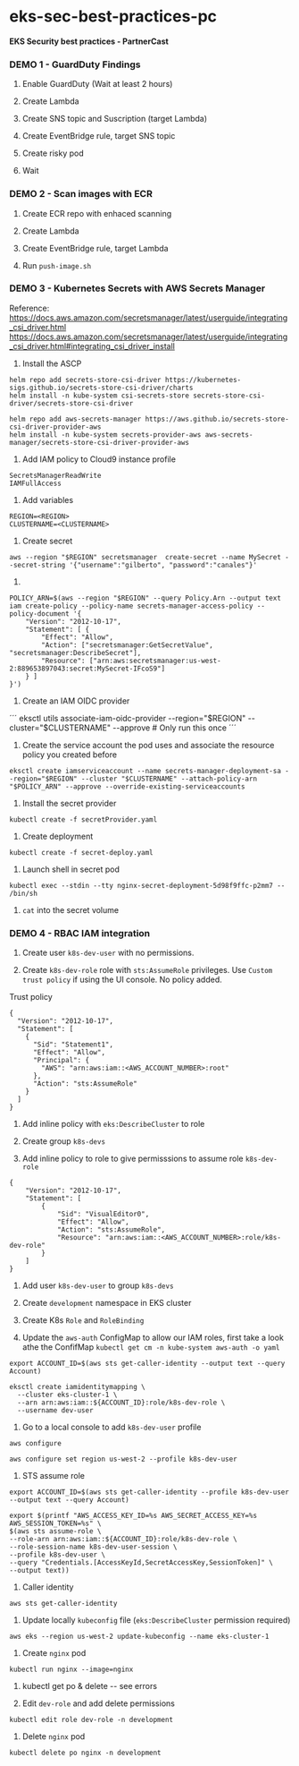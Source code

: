# eks-sec-best-practices-pc

**EKS Security best practices - PartnerCast**

### DEMO 1 - GuardDuty Findings

1. Enable GuardDuty (Wait at least 2 hours)

1. Create Lambda

1. Create SNS topic and Suscription (target Lambda)

1. Create EventBridge rule, target SNS topic

1. Create risky pod

1. Wait

### DEMO 2 - Scan images with ECR

1. Create ECR repo with enhaced scanning

1. Create Lambda

1. Create EventBridge rule, target Lambda

1. Run `push-image.sh`

### DEMO 3 - Kubernetes Secrets with AWS Secrets Manager

Reference: https://docs.aws.amazon.com/secretsmanager/latest/userguide/integrating_csi_driver.html
https://docs.aws.amazon.com/secretsmanager/latest/userguide/integrating_csi_driver.html#integrating_csi_driver_install

1. Install the ASCP

  ```
  helm repo add secrets-store-csi-driver https://kubernetes-sigs.github.io/secrets-store-csi-driver/charts
  helm install -n kube-system csi-secrets-store secrets-store-csi-driver/secrets-store-csi-driver

  helm repo add aws-secrets-manager https://aws.github.io/secrets-store-csi-driver-provider-aws
  helm install -n kube-system secrets-provider-aws aws-secrets-manager/secrets-store-csi-driver-provider-aws
  ```

1. Add IAM policy to Cloud9 instance profile

  ```
  SecretsManagerReadWrite
  IAMFullAccess
  ```

1. Add variables

  ```
  REGION=<REGION>
  CLUSTERNAME=<CLUSTERNAME>
  ```

1. Create secret

  ```
  aws --region "$REGION" secretsmanager  create-secret --name MySecret --secret-string '{"username":"gilberto", "password":"canales"}'
  ```

1. 

  ```
  POLICY_ARN=$(aws --region "$REGION" --query Policy.Arn --output text iam create-policy --policy-name secrets-manager-access-policy --policy-document '{
      "Version": "2012-10-17",
      "Statement": [ {
          "Effect": "Allow",
          "Action": ["secretsmanager:GetSecretValue", "secretsmanager:DescribeSecret"],
          "Resource": ["arn:aws:secretsmanager:us-west-2:889653897043:secret:MySecret-IFcoS9"]
      } ]
  }')
  ```

1. Create an IAM OIDC provider

  ´´´
  eksctl utils associate-iam-oidc-provider --region="$REGION" --cluster="$CLUSTERNAME" --approve # Only run this once
  ´´´

1. Create the service account the pod uses and associate the resource policy you created before

  ```
  eksctl create iamserviceaccount --name secrets-manager-deployment-sa --region="$REGION" --cluster "$CLUSTERNAME" --attach-policy-arn "$POLICY_ARN" --approve --override-existing-serviceaccounts
  ```

1. Install the secret provider

  ```
  kubectl create -f secretProvider.yaml
  ```

1. Create deployment

  ```
  kubectl create -f secret-deploy.yaml
  ```

1. Launch shell in secret pod

  ```
  kubectl exec --stdin --tty nginx-secret-deployment-5d98f9ffc-p2mm7 -- /bin/sh
  ```

1. `cat` into the secret volume

### DEMO 4 - RBAC IAM integration

1. Create user `k8s-dev-user` with no permissions.

1. Create `k8s-dev-role` role with `sts:AssumeRole` privileges. Use `Custom trust policy` if using the UI console. No policy added.

  Trust policy
  ```
  {
    "Version": "2012-10-17",
    "Statement": [
      {
        "Sid": "Statement1",
        "Effect": "Allow",
        "Principal": {
          "AWS": "arn:aws:iam::<AWS_ACCOUNT_NUMBER>:root"
        },
        "Action": "sts:AssumeRole"
      }
    ]
  }
  ```

1. Add inline policy with `eks:DescribeCluster` to role

1. Create group `k8s-devs`

1. Add inline policy to role to give permisssions to assume role `k8s-dev-role`

  ```
  {
      "Version": "2012-10-17",
      "Statement": [
          {
              "Sid": "VisualEditor0",
              "Effect": "Allow",
              "Action": "sts:AssumeRole",
              "Resource": "arn:aws:iam::<AWS_ACCOUNT_NUMBER>:role/k8s-dev-role"
          }
      ]
  }
  ```

1. Add user `k8s-dev-user` to group `k8s-devs`

1. Create `development` namespace in EKS cluster

1. Create K8s `Role` and `RoleBinding`

1. Update the `aws-auth` ConfigMap to allow our IAM roles, first take a look athe the ConfifMap `kubectl get cm -n kube-system aws-auth -o yaml`

  ```
  export ACCOUNT_ID=$(aws sts get-caller-identity --output text --query Account)
  ```

  ```
  eksctl create iamidentitymapping \
    --cluster eks-cluster-1 \
    --arn arn:aws:iam::${ACCOUNT_ID}:role/k8s-dev-role \
    --username dev-user
  ```

1. Go to a local console to add `k8s-dev-user` profile

  ```
  aws configure
  ```

  ```
  aws configure set region us-west-2 --profile k8s-dev-user
  ```

1. STS assume role

  ```
  export ACCOUNT_ID=$(aws sts get-caller-identity --profile k8s-dev-user --output text --query Account)
  ```

  ```
  export $(printf "AWS_ACCESS_KEY_ID=%s AWS_SECRET_ACCESS_KEY=%s AWS_SESSION_TOKEN=%s" \
  $(aws sts assume-role \
  --role-arn arn:aws:iam::${ACCOUNT_ID}:role/k8s-dev-role \
  --role-session-name k8s-dev-user-session \
  --profile k8s-dev-user \
  --query "Credentials.[AccessKeyId,SecretAccessKey,SessionToken]" \
  --output text))
  ```

1. Caller identity

  ```
  aws sts get-caller-identity
  ```

1. Update locally `kubeconfig` file (`eks:DescribeCluster` permission required)

  ```
  aws eks --region us-west-2 update-kubeconfig --name eks-cluster-1
  ```

1. Create `nginx` pod

  ```
  kubectl run nginx --image=nginx
  ```

1. kubectl get po & delete -- see errors

1. Edit `dev-role` and add delete permissions

  ```
  kubectl edit role dev-role -n development
  ```

1. Delete `nginx` pod

  ```
  kubectl delete po nginx -n development
  ```
